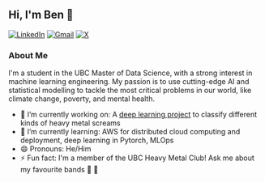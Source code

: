 ## Hi, I'm Ben 👋

[![LinkedIn](https://img.shields.io/badge/linkedin-%230077B5.svg?style=for-the-badge&logo=linkedin&logoColor=white)](https://www.linkedin.com/in/benjamin-frizzell-843436309/)
[![Gmail](https://img.shields.io/badge/Gmail-D14836?style=for-the-badge&logo=gmail&logoColor=white)](mailto:benjamin.frizzell01@gmail.com)
[![X](https://img.shields.io/badge/X-%23000000.svg?style=for-the-badge&logo=X&logoColor=white)](https://x.com/b_frizzell)

### About Me

I'm a student in the UBC Master of Data Science, with a strong interest in machine learning engineering. My passion is to use cutting-edge AI and statistical modelling to tackle the most critical problems in our world, like climate change, poverty, and mental health.

- 🔭 I’m currently working on: A [deep learning project](https://github.com/bfrizzell01/metal-scream-classifier) to classify different kinds of heavy metal screams
- 🌱 I’m currently learning: AWS for distributed cloud computing and deployment, deep learning in Pytorch, MLOps
- 😄 Pronouns: He/Him
- ⚡ Fun fact: I'm a member of the UBC Heavy Metal Club! Ask me about my favourite bands 🤘 🎸 
